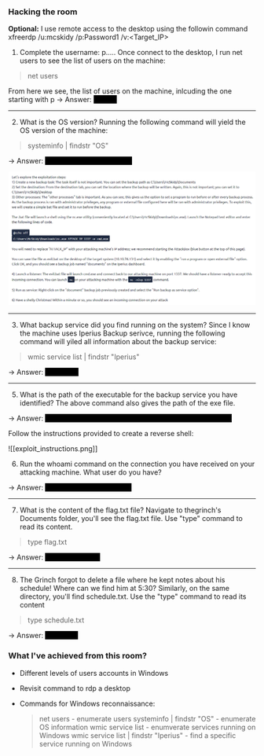 ### Hacking the room
**Optional:** I use remote access to the desktop using the followin command
xfreerdp /u:mcskidy /p:Password1 /v:<Target_IP>

1. Complete the username: p.....
Once connect to the desktop, I run net users to see the list of users on the machine:

> net users

From here we see, the list of users on the machine, inlcuding the one starting with p
-> Answer: <span style="background-color: #000; color:#000">pepper</span>

----------------------------------------
2. What is the OS version?
Running the following command will yield the OS version of the machine:

> systeminfo | findstr "OS"

-> Answer:  <span style="background-color: #000; color:#000">10.0.17763 N/A Build 17763</span>

![exploit_instructions](https://github.com/hhphu/Write-Ups/blob/main/TryHackMe/Christmas%20Advent%202021/%5BDay%2013%5D%20Networking%20-%20The%20Lost%20The%20Plan!/Files/exploit_instructions.png)

-------------------------------
3. What backup service did you find running on the system?
Since I know the machine uses Iperius Backup serivce, running the following command will yiled all information about the backup service:

> wmic service list | findstr "Iperius"

-> Answer: <span style="background-color: #000; color:#000">Iperiussvc</span>

----------------------------------------------------------
5. What is the path of the executable for the backup service you have identified?
The above command also gives the path of the exe file.

-> Answer: <span style="background-color: #000; color:#000">C:\Program Files (x86)\Iperius Backup\IperiusService.exe</span>

Follow the instructions provided to create a reverse shell:

![[exploit_instructions.png]]

6. Run the whoami command on the connection you have received on your attacking machine. What user do you have?

-> Answer: <span style="background-color: #000; color:#000">the-grinch-hack\thegrinch</span>

---------------------------------------
7. What is the content of the flag.txt file?
Navigate to thegrinch's Documents folder, you'll see the flag.txt file. Use "type" command to read its content.

> type flag.txt

-> Answer: <span style="background-color: #000; color:#000">THM-736635221</span>

--------------------------------------
8. The Grinch forgot to delete a file where he kept notes about his schedule! Where can we find him at 5:30?
Similarly, on the same directory, you'll find schedule.txt. Use the "type" command to read its content

> type schedule.txt

-> Answer: <span style="background-color: #000; color:#000">jazzercise</span>


### What I've achieved from this room?
* Different levels of users accounts in Windows
* Revisit command to rdp a desktop
* Commands for Windows reconnaissance: 

	> net users - enumerate users
	>systeminfo | findstr "OS" - enumerate OS information
	>wmic service list - enumverate services running on Windows
	>wmic service list | findstr "Iperius" - find a specific service running on Windows
	
				
		
